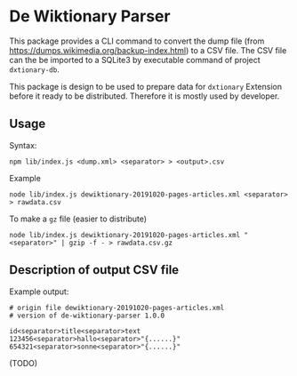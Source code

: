 # De Wiktionary Parser

This package provides a CLI command to convert the dump file (from 
https://dumps.wikimedia.org/backup-index.html) to a CSV file.
The CSV file can the be imported to a SQLite3 by 
executable command of project `dxtionary-db`.

This package is design to be used to prepare data for `dxtionary` Extension
before it ready to be distributed. Therefore it is mostly used by developer.

## Usage

Syntax:

```
npm lib/index.js <dump.xml> <separator> > <output>.csv
```

Example

```
node lib/index.js dewiktionary-20191020-pages-articles.xml <separator> > rawdata.csv
```

To make a `gz` file (easier to distribute)

```
node lib/index.js dewiktionary-20191020-pages-articles.xml "<separator>" | gzip -f - > rawdata.csv.gz
```

## Description of output CSV file

Example output:

```csv
# origin file dewiktionary-20191020-pages-articles.xml
# version of de-wiktionary-parser 1.0.0

id<separator>title<separator>text
123456<separator>hallo<separator>"{......}"
654321<separator>sonne<separator>"{......}"
```

(TODO)